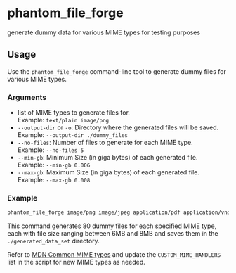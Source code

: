 # phantom_file_forge
generate dummy data for various MIME types for testing purposes

## Usage

Use the `phantom_file_forge` command-line tool to generate dummy files for various MIME types.

### Arguments

- list of MIME types to generate files for.  
    Example: `text/plain image/png`
- `--output-dir` or `-o`: Directory where the generated files will be saved.  
    Example: `--output-dir ./dummy_files`
- `--no-files`: Number of files to generate for each MIME type.  
    Example: `--no-files 5`
- `--min-gb`: Minimum Size (in giga bytes) of each generated file.  
    Example: `--min-gb 0.006`
- `--max-gb`: Maximum Size (in giga bytes) of each generated file.  
    Example: `--max-gb 0.008`

### Example

```bash
phantom_file_forge image/png image/jpeg application/pdf application/vnd.openxmlformats-officedocument.spreadsheetml.sheet application/vnd.openxmlformats-officedocument.presentationml.presentation application/vnd.openxmlformats-officedocument.wordprocessingml.document --no-files 80 -o ./generated_data_set
```

This command generates 80 dummy files for each specified MIME type, each with file size ranging between 6MB and 8MB and saves them in the `./generated_data_set` directory.

Refer to [MDN Common MIME types](https://developer.mozilla.org/en-US/docs/Web/HTTP/Guides/MIME_types/Common_types) and update the `CUSTOM_MIME_HANDLERS` list in the script for new MIME types as needed.
